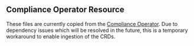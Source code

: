 ## Compliance Operator Resource

These files are currently copied from the [Compliance Operator](github.com/openshift/compliance-operator). Due to dependency issues which will be resolved in the future, this is a temporary workaround to enable ingestion of the CRDs.
